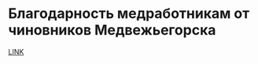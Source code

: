 # Благодарность медработникам от чиновников Медвежьегорска



[LINK](https://varlamov.ru/4100989.html)